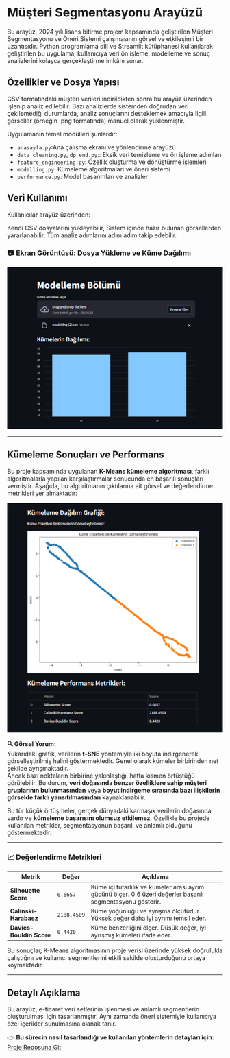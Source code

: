 # Müşteri Segmentasyonu Arayüzü

Bu arayüz, 2024 yılı lisans bitirme projem kapsamında geliştirilen Müşteri Segmentasyonu ve Öneri Sistemi çalışmasının görsel ve etkileşimli bir uzantısıdır.
Python programlama dili ve Streamlit kütüphanesi kullanılarak geliştirilen bu uygulama, kullanıcıya veri ön işleme, modelleme ve sonuç analizlerini kolayca gerçekleştirme imkânı sunar.

## Özellikler ve Dosya Yapısı

CSV formatındaki müşteri verileri indirildikten sonra bu arayüz üzerinden işlenip analiz edilebilir. Bazı analizlerde sistemden doğrudan veri çekilemediği durumlarda, analiz sonuçlarını desteklemek amacıyla ilgili görseller (örneğin .png formatında) manuel olarak yüklenmiştir.

Uygulamanın temel modülleri şunlardır:
- `anasayfa.py`:Ana çalışma ekranı ve yönlendirme arayüzü
- `data_cleaning.py`, `dp_end.py`:: Eksik veri temizleme ve ön işleme adımları
- `feature_engineering.py`: Özellik oluşturma ve dönüştürme işlemleri
- `modelling.py`: Kümeleme algoritmaları ve öneri sistemi
- `performance.py`: Model başarımları ve analizler

## Veri Kullanımı
Kullanıcılar arayüz üzerinden:

Kendi CSV dosyalarını yükleyebilir,
Sistem içinde hazır bulunan görsellerden yararlanabilir,
Tüm analiz adımlarını adım adım takip edebilir.

### 📷 Ekran Görüntüsü: Dosya Yükleme ve Küme Dağılımı

![Küme Dağılımı ve Dosya Yükleme Arayüzü](cluster_distribution.png)

---

## Kümeleme Sonuçları ve Performans

Bu proje kapsamında uygulanan **K-Means kümeleme algoritması**, farklı algoritmalarla yapılan karşılaştırmalar sonucunda en başarılı sonuçları vermiştir. Aşağıda, bu algoritmanın çıktılarına ait görsel ve değerlendirme metrikleri yer almaktadır:

![Kümeleme Sonuç Grafiği ve Performans Metrikleri](performance.png)

**🔍 Görsel Yorum:**  
Yukarıdaki grafik, verilerin **t-SNE** yöntemiyle iki boyuta indirgenerek görselleştirilmiş halini göstermektedir. Genel olarak kümeler birbirinden net şekilde ayrışmaktadır.  
Ancak bazı noktaların birbirine yakınlaştığı, hatta kısmen örtüştüğü görülebilir. Bu durum, **veri doğasında benzer özelliklere sahip müşteri gruplarının bulunmasından** veya **boyut indirgeme sırasında bazı ilişkilerin görselde farklı yansıtılmasından** kaynaklanabilir.  

Bu tür küçük örtüşmeler, gerçek dünyadaki karmaşık verilerin doğasında vardır ve **kümeleme başarısını olumsuz etkilemez**. Özellikle bu projede kullanılan metrikler, segmentasyonun başarılı ve anlamlı olduğunu göstermektedir.

---

### 📈 Değerlendirme Metrikleri

| Metrik                   | Değer       | Açıklama |
|--------------------------|-------------|----------|
| **Silhouette Score**     | `0.6657`     | Küme içi tutarlılık ve kümeler arası ayrım gücünü ölçer. 0.6 üzeri değerler başarılı segmentasyonu gösterir. |
| **Calinski-Harabasz**    | `2188.4509`  | Küme yoğunluğu ve ayrışma ölçütüdür. Yüksek değer daha iyi ayrımı temsil eder. |
| **Davies-Bouldin Score** | `0.4420`     | Küme benzerliğini ölçer. Düşük değer, iyi ayrışmış kümeleri ifade eder. |

Bu sonuçlar, K-Means algoritmasının proje verisi üzerinde yüksek doğrulukla çalıştığını ve kullanıcı segmentlerini etkili şekilde oluşturduğunu ortaya koymaktadır.


---

## Detaylı Açıklama
Bu arayüz, e-ticaret veri setlerinin işlenmesi ve anlamlı segmentlerin oluşturulması için tasarlanmıştır. Aynı zamanda öneri sistemiyle kullanıcıya özel içerikler sunulmasına olanak tanır.

👉 **Bu sürecin nasıl tasarlandığı ve kullanılan yöntemlerin detayları için:**  
[Proje Reposuna Git](https://github.com/elifkaradenizz/bitirme_projesi_ymu_2024)  
